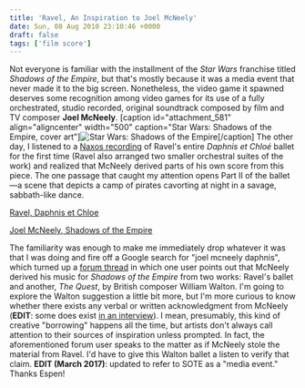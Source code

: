 ```yaml
---
title: 'Ravel, An Inspiration to Joel McNeely'
date: Sun, 08 Aug 2010 23:10:46 +0000
draft: false
tags: ['film score']
---
```


Not everyone is familiar with the installment of the _Star Wars_ franchise titled _Shadows of the Empire_, but that's mostly because it was a media event that never made it to the big screen. Nonetheless, the video game it spawned deserves some recognition among video games for its use of a fully orchestrated, studio recorded, original soundtrack composed by film and TV composer **Joel McNeely**. \[caption id="attachment\_581" align="aligncenter" width="500" caption="Star Wars: Shadows of the Empire, cover art"\]![Star Wars: Shadows of the Empire](https://alexchaocom.files.wordpress.com/2021/07/20cef-sote.jpg "Star Wars: Shadows of the Empire")\[/caption\] The other day, I listened to a [Naxos recording](http://www.naxos.com/catalogue/item.asp?item_code=8.570075 "Naxos recording of Ravel's Daphnis et Chloe") of Ravel's entire _Daphnis et Chloé_ ballet for the first time (Ravel also arranged two smaller orchestral suites of the work) and realized that McNeely derived parts of his own score from this piece. The one passage that caught my attention opens Part II of the ballet—a scene that depicts a camp of pirates cavorting at night in a savage, sabbath-like dance.

[Ravel, Daphnis et Chloe](https://alexchaocom.files.wordpress.com/2021/07/7a72a-ravel-daphnis_et_chloe-interlude.mp3 "Ravel, Daphnis et Chloe")

[Joel McNeely, Shadows of the Empire](https://alexchaocom.files.wordpress.com/2021/07/989fc-mcneely-sote-xizors_palace.mp3 "Joel McNeely, Shadows of the Empire")

The familiarity was enough to make me immediately drop whatever it was that I was doing and fire off a Google search for "joel mcneely daphnis", which turned up a [forum thread](http://forums.ffshrine.org/showthread.php?p=1267435 "FFShrine forum, Joel McNeely") in which one user points out that McNeely derived his music for _Shadows of the Empire_ from two works: Ravel's ballet and another, _The Quest_, by British composer William Walton. I'm going to explore the Walton suggestion a little bit more, but I'm more curious to know whether there exists any verbal or written acknowledgment from McNeely (**EDIT**: some does exist [in an interview](http://www.underscores.fr/index.php/2009/10/interview-joel-mc-neely-vo/ "Interview with Joel McNeely")). I mean, presumably, this kind of creative "borrowing" happens all the time, but artists don't always call attention to their sources of inspiration unless prompted. In fact, the aforementioned forum user speaks to the matter as if McNeely stole the material from Ravel. I'd have to give this Walton ballet a listen to verify that claim. **EDIT (March 2017)**: updated to refer to SOTE as a "media event." Thanks Espen!
